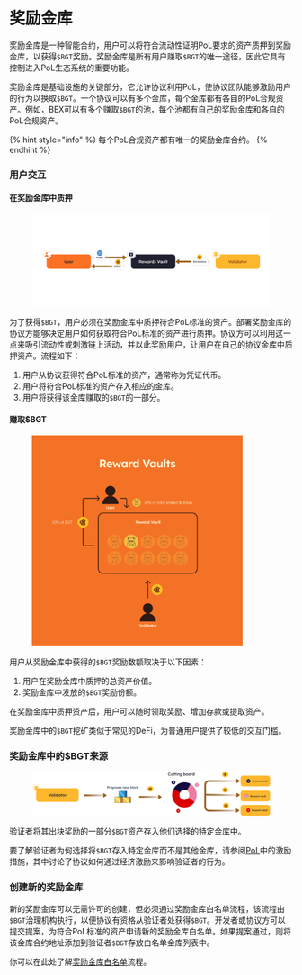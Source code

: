 # 奖励金库

奖励金库是一种智能合约，用户可以将符合流动性证明PoL要求的资产质押到奖励金库，以获得`$BGT`奖励。奖励金库是所有用户赚取`$BGT`的唯一途径，因此它具有控制进入PoL生态系统的重要功能。

奖励金库是基础设施的关键部分，它允许协议利用PoL，使协议团队能够激励用户的行为以换取`$BGT`。一个协议可以有多个金库，每个金库都有各自的PoL合规资产。例如，BEX可以有多个赚取`$BGT`的池，每个池都有自己的奖励金库和各自的PoL合规资产。

{% hint style="info" %}
每个PoL合规资产都有唯一的奖励金库合约。
{% endhint %}

### 用户交互[​](https://docs.berachain.com/learn/pol/rewardvaults#user-interactions)

#### 在奖励金库中质押

<figure><img src="../../.gitbook/assets/reward-vaults.png" alt="" width="563"><figcaption></figcaption></figure>

为了获得`$BGT`，用户必须在奖励金库中质押符合PoL标准的资产。部署奖励金库的协议方能够决定用户如何获取符合PoL标准的资产进行质押。协议方可以利用这一点来吸引流动性或刺激链上活动，并以此奖励用户，让用户在自己的协议金库中质押资产。流程如下：

1. 用户从协议获得符合PoL标准的资产，通常称为凭证代币。
2. 用户将符合PoL标准的资产存入相应的金库。
3. 用户将获得该金库赚取的`$BGT`的一部分。

#### 赚取$BGT

<figure><img src="../../.gitbook/assets/reward-vault-staking.jpg" alt="" width="375"><figcaption></figcaption></figure>

用户从奖励金库中获得的`$BGT`奖励数额取决于以下因素：

1. 用户在奖励金库中质押的总资产价值。
2. 奖励金库中发放的`$BGT`奖励份额。

在奖励金库中质押资产后，用户可以随时领取奖励、增加存款或提取资产。

奖励金库中的`$BGT`挖矿类似于常见的DeFi，为普通用户提供了较低的交互门槛。

### 奖励金库中的$BGT来源

<figure><img src="../../.gitbook/assets/cuttingboard.png" alt="" width="563"><figcaption></figcaption></figure>

验证者将其出块奖励的一部分`$BGT`资产存入他们选择的特定金库中。

要了解验证者为何选择将`$BGT`存入特定金库而不是其他金库，请参阅[PoL](../introduction/what-is-proof-of-liquidity.md)中的激励措施，其中讨论了协议如何通过经济激励来影响验证者的行为。

### 创建新的奖励金库[​](https://docs.berachain.com/learn/pol/rewardvaults#creation-of-new-reward-vaults)

新的奖励金库可以无需许可的创建，但必须通过奖励金库白名单流程，该流程由`$BGT`治理机构执行，以便协议有资格从验证者处获得`$BGT`。开发者或协议方可以提交提案，为符合PoL标准的资产申请新的奖励金库白名单。如果提案通过，则将该金库合约地址添加到验证者`$BGT`存放白名单金库列表中。

你可以在此处了解[奖励金库白名单](../governance/reward-vault-whitelisting.md)流程。
